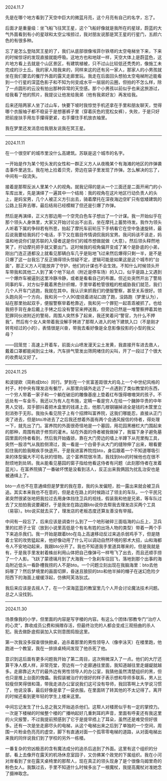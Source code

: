 2024.11.7

先是在哪个地方看到了天空中巨大的微蓝月亮，这个月亮有自己的名字，忘了。

后面才是重量级：坐飞船飞往冥王星，这个飞船好像就是我所在的星球，蔚蓝的大气外面看到有小的星球和太空尘埃掠过，我对朋友说那是冥王星的行星门，五颜六色的有很多种。

忘了是怎么登陆冥王星的了，我们从底部很像埃菲尔铁塔的太空电梯坐下来，下来的时候惊讶的发现直接就能呼吸。这地方也和地球一样，天空大体上是蔚蓝色，这片地方看上去就是个山区景区，有建筑植被，只不过山比较低还秃秃的，像施工未完成的沙土丘。我的家人陪我来的，同样来这的还有另一家人，那家人的小男孩就坐在我们要去的餐厅外面的露天走廊里玩。我走在后面回头想拍太空电梯附近能看到一个行星的深蓝色影子和不知为何变成水平一层层的云圈，但拍的不怎么样，除了一点圆形的云没有拍出那种异常的天空感。那个小男孩以前似乎也来这旅游过，给我看了他的照片，我提议让他发给我弟（他有我弟好友）再发给我。

后来还陪两家人坐了过山车，快要下坡时我惊觉手机还拿在手里和朋友聊天，觉得哪个衣服袖子都不稳妥于是想塞裤子里（穿着灰色的宽松女裤），失败，于是只好把前座扶手用左手攥得更紧，右手攥住手机放衣袖里。

我在梦里还发消息给我朋友说我在冥王星。

***
2024.11.11

在一个很空旷的城市里没什么高建筑。苏联是这个城市的名字。

一开始是作为某个短头发的女性和一群正义方人从夜晚某个有海滩的地区的炸弹袭击事件里逃生。我在地上捡着贝壳，旁边在袋子里发现了炸弹。怎么解决的忘了，中间有一段流失。

接着是那帮反派人里某个人的视角。就我记得的是从一个三面还是二面开闸门的小车库出发，先是演绎了一遍其中一个结局：我的视角在这片地区行动负责人的头上，是妈宝男，几个人被正义方引出去，骑着摩托在深夜海边空旷只有低矮建筑的公路上狂奔去哪，最后结局已经模糊了但还是引爆了炸弹。

然后是再演绎，正义方那边用一个空壳白色车子想出了一个计谋。我一开始似乎在那个领头人身体里，大家又开始讨论出不出去，坐在摩托上蓄势待发。我作为领头人听着下属的争辩若有所思，抬起了摩托车前轮压下手柄看它在空中急速旋转，最后说我要给我妈打个电话，手下又在眉目传情调侃我妈宝男。我问妈该不该走，妈温和地说你们是苏联的入侵者这是你们的城市想做就做（大意）。然后领头释然地笑了，拧动摩托把手就又要出门。这时候我的视角偏开变成了某个是卧底的小弟，刚出门连正道都没上就看见那辆白车几乎是贴地飞过来然后爆得只剩一半，是不是只爆了这一台我忘了反正搞得领头惊疑不定，逻辑可能是如果这是这个城市的“台面“，那正义方人可能放弃了守护，他们的计谋也不会生效。不知什么时候领头开车带我和其他二人到了某个地下站点（附近是停车场）的入口，似乎是路上又遇到一个爆炸车被逼到这里冷静冷静，或者是看看自己的布置。但近处突然开出了警局同事的车，对方似乎戴着黑色针织帽，手里举着枪管很粗的枪威胁我们就范，我们几个人开车门逃跑，我就在其中。我认识来抓我们的便服警察，甚至关系很好。领头跑向另一个方向，我和另一个人90度绕着进站口跑了跑，没路跑（梦里认为），站在那里抬起双手，便服警察举着枪靠近，我和另一个罪犯一起乖乖被抓了。也给我把手背在身后戴上手铐之后没有警官来押送我，但旁边已然是一堆警察押着其他犯罪同伙进附近的警局，周围人突然多了起来，我还笑着问“警官，为什么不押我”。然后有个女人来带着我没解手铐进了那帮人进入的地下建筑入口（不是刚才转弯经过的小的），表情很是兴奋，带我去看好像是全息影像投影的小型的我父母？

——回笼觉：高速上开着车，前面火山喷发漫天尘土发黄，我直接开车进去救人，戴着口罩都能闻到尘土味，汽车排气管发出筛网堵住的尖叫，开了一段过了个很大的收费站又好了。

***
2024.11.25

和波提欧（简称成bto）同行。梦到在一个贫富差距很大的岛上一个中世纪风格的村子，村中央有理发店有餐厅，从那里向镇外走远了一点遇到了类似教堂的东西，一个穷人带着一家子和一个躺在破旧的雕像基座上垫着红布饿得嗷嗷哭的孩子。不远处有一车金币，我还以为有人在布施，定睛一看是穷人在给一个臃肿华贵的中年男人交钱，双手颤抖着把木盒里的钱递上去，他那几根钢镚掉进全是钱的木筐里立刻消弥于无形。我抬头看见院子上有个招牌叫富养院，这我们哪能忍，直接从正门突了进去，但是bto冲进去了之后我还想着外面有两个会通风报信的侍者，得处理一下，就先出了门。富养院的外面很奇怪地是一个墓园，用花园黑栅栏大门围起来的那种，周围有疏于修剪的灌木。站在外面的侍者被我做掉了，我猫下身子避免墓园里面的侍者看到，然后我开始撬锁，靠在大门旁边的墙上半蹲下从兜里掏工具，突然一股凉气从我脸侧滑过，我一看是一个白骨手从大门的缝隙伸了出来，眼看要扣住我的脸我眼疾手快退开。于是我进富养院找bto，身后跟着一个不知道哪吸引来的体型偏大不可名状的怪物。这个富养院很冷清，我找到bto的时候他也在很不耐烦地到处转。我从能看见墓园的窗子指给他看这侍者有问题（此刻那侍者在发着蓝光）。在富养院搞了一番破坏愣是没看到活人，反正出来我俩因为扰乱治安也是被通缉上了。

bto一点也不在意通缉但是梦里的我在意，我的头发偏短，脸一露出来就会被卫兵追。其实本来我也不在意的，但是走在路上的时候路过了领主的车队，一个平民兄弟突然很紧张地把我拉过去用身体挡住卫兵的视线，假装我和他是兄弟，等车队过去了又拍拍我说要藏好。于是我坐在路边跟bto说你去帮我去理发店买两个工具（易容）。bto说买就去买了，理发店的老板态度还算友善没有举报。

中间有一段忘了，后来应该是调查什么到了一个地形破碎三面临海的山丘上，卫兵里的扛把子士官（放到小说里高低是个有名有姓的出场人物的类型）带着一两个手下来追杀我们。我一开始是跟着bto在岛上高速移动反过来追杀弱鸡手下，但是随着士官的攻势猛起来，他好像动用了什么可以调动自然环境的邪术大招，山和海都令人不安地动起来，我跟bto分开了。我也不知道我手里道具哪来的，但是我就是有，于是我手里发射着蛛丝利用山体把自己像弹弓一样甩飞了出去，而且还顺手捞了一个人影。飞跃了蒙德璃月到了大海我一个急刹车往回飞，落地到那个出事的海岛附近低头一看卧槽我捞的人不是bto。一个问题立刻出现在我脑海里：bto去他妈哪了？然后梦境里的画面切屏，昏迷且狼狈的bto和他半掉的帽子在迷幻危险夕阳西下的海面上缓缓浮起，仿佛阿芙洛狄忒。

我后来应该是去摇人了，在一个深海蓝蓝的教室里几个人开会讨论魔法技术问题。总之人没找到。

***
2024.11.30

场景像我的小学，但里面的内容是写字楼的内容。有这么个团体/邪教专门“治疗人的心灵”，靠收成员公费和捐赠存活，但最终治完的人都会变成三观扭曲的杀人犯。我去做卧底假装加入实则意图捣毁这里。

第一次我没多探查很快掀桌，追杀着那里的男性领导人（像李泳天）在楼里跑，他跑进一个教室，我在一排排桌椅间发现了他杀死了他。

意识到这后面有更多问题我开始了第二周目，这次稍微深入了一点。他们的大厅还算干净人模人样，非常亮堂，旁边有一个走廊通往里面，我知道越往里走龌龊就越多。走廊靠近大厅的最外边有男性领导人的办公室，我猜他虽然清楚组织的黑，但也只是推上台面的傀儡。我假装被治疗的很好的样子表示想和导师多联系，男人比较瘦但笑得很和蔼，带我走进办公室说我们这可没有导师，我回答啊上大学说习惯了，他说没事，最后好像是拿了一袋衣服。在里面转了转其他的不太记得了。离开的时候还看到更年轻的学生上楼来这里。

中间忘记发生了什么总之我又开始追杀他们。这帮人对楼房似乎有一定的掌控力。一次是下楼梯的时候整个楼的广播响起好几重刺耳的声音，里面有呼麦还有我这里的火灾报警，不过我提前预感到了它于是提早捂上了耳朵，虽然还是难受但好很多。还有一次是坐走廊尽头的电梯，从这个电梯出来之后到了单独的一个空间，周围一片粉金色亮亮的虚空，脚下有直通对面一个孤零零电梯的道路，从对面电梯出来我的同伴说我们到了学校的另外一栋楼。

一番复杂的穷凶极恶的含有魔法成分的追杀后追到了外面。这里有这个组织的分部，看上去像开在露天的机场休息室园子，又仿佛某个政党的下属组织。我在小河对岸看到了坐在露天桌椅里的那帮人，现在真正的领头现身了是个很像乌姆里奇的粉色女人。我飘过去，手里不知道什么时候多出了一根魔杖，我提高魔杖对准她念了摄神取念。